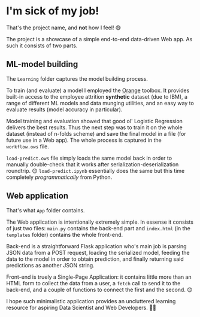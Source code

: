# I'm sick of my job!

That's the project name, and **not** how I feel! 😅


The project is a showcase of a simple end-to-end data-driven Web app. As such it consists of two parts.


## ML-model building

The `Learning` folder captures the model building process.

To train (and evaluate) a model I employed the [Orange](https://orangedatamining.com) toolbox. It provides built-in access
to the employee attrition **synthetic** dataset (due to IBM), a range of different ML models and data munging utilities,
and an easy way to evaluate results (model accuracy in particular).

Model training and evaluation showed that good ol' Logistic Regression delivers the best results. Thus the next step was
to train it on the whole dataset (instead of n-folds scheme) and save the final model in a file (for future use in a Web app).
The whole process is captured in the `workflow.ows` file.

`load-predict.ows` file simply loads the same model back in order to manually double-check that it works
after serialization-deserialization roundtrip. 😊 `load-predict.ipynb` essentially does the same but this time completely
_programmatically_ from Python.


## Web application

That's what `App` folder contains.

The Web application is intentionally extremely simple. In essense it consists of just two files: `main.py` contains the back-end part
and `index.html` (in the `templates` folder) contains the whole front-end.

Back-end is a straightforward Flask application who's main job is parsing JSON data from a POST request, loading the serialized model,
feeding the data to the model in order to obtain prediction, and finally returning said predictions as another JSON string.

Front-end is truely a Single-Page Application: it contains little more than an HTML form to collect the data from a user, a `fetch` call
to send it to the back-end, and a couple of functions to connect the first and the second. 😊


I hope such minimalistic application provides an uncluttered learning resource for aspiring Data Scientist and Web Developers. 🧑‍🎓
